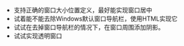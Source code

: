 - 支持正确的窗口大小位置定义，最好能实现窗口居中
- 试着能不能去除Windows默认窗口导航栏，使用HTML实现它
- 试试在去掉窗口导航栏的情况下，在窗口周围添加阴影。
- 试试实现透明窗口

